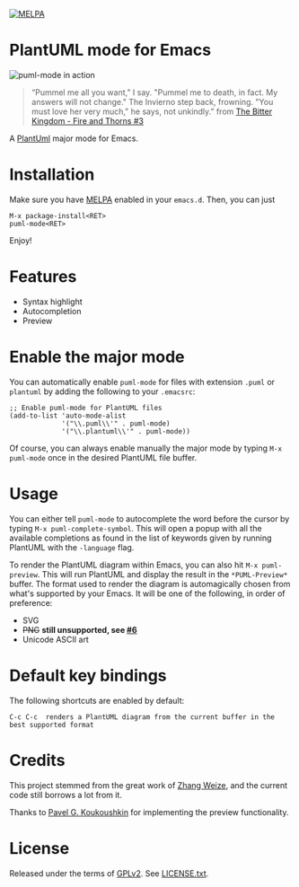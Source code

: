 [![MELPA](http://melpa.org/packages/puml-mode-badge.svg)](http://melpa.org/#/puml-mode)

PlantUML mode for Emacs
=======================

<img src="https://raw.githubusercontent.com/skuro/puml-mode/master/banner.png"
 alt="puml-mode in action" title="Behold the beauty of text-based UML diagrams!" />

> “Pummel me all you want," I say. "Pummel me to death, in fact. My answers will not change."
> The Invierno step back, frowning. "You must love her very much," he says, not unkindly.”
> from [The Bitter Kingdom - Fire and Thorns #3](https://www.goodreads.com/book/show/11431896-the-bitter-kingdom)


A [PlantUml](http://plantuml.sourceforge.net/) major mode for Emacs.

Installation
============

Make sure you have [MELPA](http://melpa.org/) enabled in your ``emacs.d``. Then, you can just

    M-x package-install<RET>
    puml-mode<RET>

Enjoy!

Features
========

- Syntax highlight
- Autocompletion
- Preview

Enable the major mode
=====================

You can automatically enable `puml-mode` for files with extension `.puml` or `plantuml` by adding the following to your `.emacsrc`:

    ;; Enable puml-mode for PlantUML files
    (add-to-list 'auto-mode-alist
                 '("\\.puml\\'" . puml-mode)
                 '("\\.plantuml\\'" . puml-mode))

Of course, you can always enable manually the major mode by typing `M-x puml-mode` once in the desired PlantUML file buffer.

Usage
=====

You can either tell `puml-mode` to autocomplete the word before the cursor by typing `M-x puml-complete-symbol`. This will open a popup with all the available completions as found in the list of keywords given by running PlantUML with the `-language` flag.

To render the PlantUML diagram within Emacs, you can also hit `M-x puml-preview`. This will run PlantUML and display the result in the `*PUML-Preview*` buffer. The format used to render the diagram is automagically chosen from what's supported by your Emacs. It will be one of the following, in order of preference:

- SVG
- ~~PNG~~ **still unsupported, see [#6](https://github.com/skuro/puml-mode/issues/6)**
- Unicode ASCII art

Default key bindings
====================

The following shortcuts are enabled by default:

    C-c C-c  renders a PlantUML diagram from the current buffer in the best supported format

Credits
=======

This project stemmed from the great work of [Zhang Weize](http://zhangweize.wordpress.com/2010/09/20/update-plantuml-mode/),
and the current code still borrows a lot from it.

Thanks to [Pavel G. Koukoushkin](https://github.com/svargellin) for implementing the preview functionality.

License
=======

Released under the terms of [GPLv2](http://www.gnu.org/licenses/gpl-2.0.html). See [LICENSE.txt](https://github.com/skuro/plantuml-mode/blob/master/LICENSE.txt).
